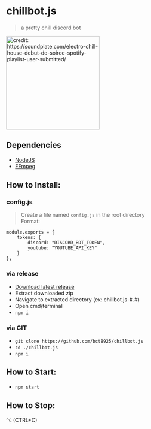 # chillbot.js

> a pretty chill discord bot

<img src="https://soundplate.com/wp-content/uploads/Chill.jpg" height="250" alt="credit: https://soundplate.com/electro-chill-house-debut-de-soiree-spotify-playlist-user-submitted/" />

## Dependencies
* [NodeJS](https://nodejs.org/en/download/)
* [FFmpeg](https://ffmpeg.org/)

## How to Install:

### config.js
> Create a file named `config.js` in the root directory\
> Format:

```
module.exports = {
    tokens: {
        discord: "DISCORD_BOT_TOKEN",
        youtube: "YOUTUBE_API_KEY"
    }
};
```

### via release
* [Download latest release](https://github.com/bct8925/chillbot.js/releases/latest)
* Extract downloaded zip
* Navigate to extracted directory (ex: chillbot.js-#.#)
* Open cmd/terminal
* `npm i`

### via GIT
* `git clone https://github.com/bct8925/chillbot.js`
* `cd ./chillbot.js`
* `npm i`

## How to Start:
* `npm start`

## How to Stop:
`^C` (CTRL+C)
